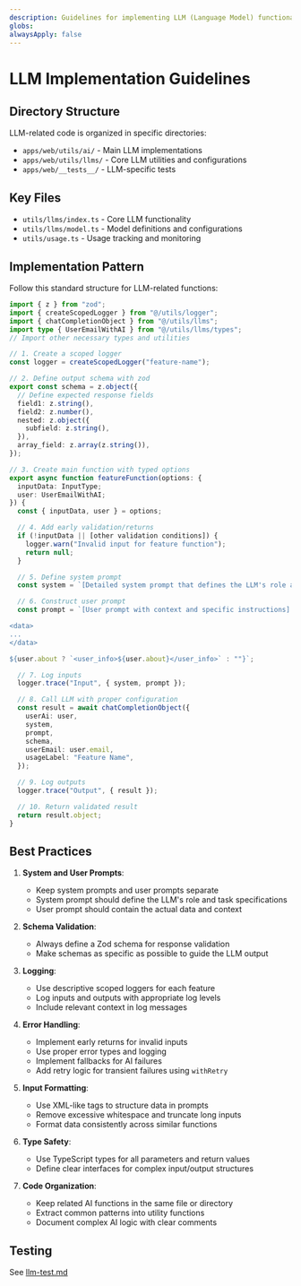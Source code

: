 ```yaml
---
description: Guidelines for implementing LLM (Language Model) functionality in the application
globs: 
alwaysApply: false
---
```

# LLM Implementation Guidelines

## Directory Structure

LLM-related code is organized in specific directories:

- `apps/web/utils/ai/` - Main LLM implementations
- `apps/web/utils/llms/` - Core LLM utilities and configurations
- `apps/web/__tests__/` - LLM-specific tests

## Key Files

- `utils/llms/index.ts` - Core LLM functionality
- `utils/llms/model.ts` - Model definitions and configurations
- `utils/usage.ts` - Usage tracking and monitoring

## Implementation Pattern

Follow this standard structure for LLM-related functions:

```typescript
import { z } from "zod";
import { createScopedLogger } from "@/utils/logger";
import { chatCompletionObject } from "@/utils/llms";
import type { UserEmailWithAI } from "@/utils/llms/types";
// Import other necessary types and utilities

// 1. Create a scoped logger
const logger = createScopedLogger("feature-name");

// 2. Define output schema with zod
export const schema = z.object({
  // Define expected response fields
  field1: z.string(),
  field2: z.number(),
  nested: z.object({
    subfield: z.string(),
  }),
  array_field: z.array(z.string()),
});

// 3. Create main function with typed options
export async function featureFunction(options: {
  inputData: InputType;
  user: UserEmailWithAI;
}) {
  const { inputData, user } = options;

  // 4. Add early validation/returns
  if (!inputData || [other validation conditions]) {
    logger.warn("Invalid input for feature function");
    return null;
  }

  // 5. Define system prompt
  const system = `[Detailed system prompt that defines the LLM's role and task]`;

  // 6. Construct user prompt
  const prompt = `[User prompt with context and specific instructions]

<data>
...
</data>

${user.about ? `<user_info>${user.about}</user_info>` : ""}`;

  // 7. Log inputs
  logger.trace("Input", { system, prompt });

  // 8. Call LLM with proper configuration
  const result = await chatCompletionObject({
    userAi: user,
    system,
    prompt,
    schema,
    userEmail: user.email,
    usageLabel: "Feature Name",
  });

  // 9. Log outputs
  logger.trace("Output", { result });

  // 10. Return validated result
  return result.object;
}
```

## Best Practices

1. **System and User Prompts**:

   - Keep system prompts and user prompts separate
   - System prompt should define the LLM's role and task specifications
   - User prompt should contain the actual data and context

2. **Schema Validation**:

   - Always define a Zod schema for response validation
   - Make schemas as specific as possible to guide the LLM output

3. **Logging**:

   - Use descriptive scoped loggers for each feature
   - Log inputs and outputs with appropriate log levels
   - Include relevant context in log messages

4. **Error Handling**:

   - Implement early returns for invalid inputs
   - Use proper error types and logging
   - Implement fallbacks for AI failures
   - Add retry logic for transient failures using `withRetry`

5. **Input Formatting**:

   - Use XML-like tags to structure data in prompts
   - Remove excessive whitespace and truncate long inputs
   - Format data consistently across similar functions

6. **Type Safety**:

   - Use TypeScript types for all parameters and return values
   - Define clear interfaces for complex input/output structures

7. **Code Organization**:
   - Keep related AI functions in the same file or directory
   - Extract common patterns into utility functions
   - Document complex AI logic with clear comments

## Testing

See [llm-test.md](mdc:.roo/rules/llm-test.md)

